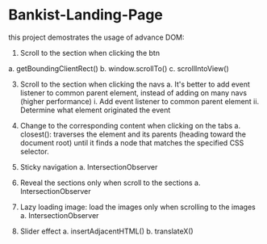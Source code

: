 # Bankist-Landing-Page

this project demostrates the usage of advance DOM:

1. Scroll to the section when clicking the btn
   
  a. getBoundingClientRect()
  b. window.scrollTo() 
  c. scrollIntoView()

3. Scroll to the section when clicking the navs
  a. It's better to add event listener to common parent element, instead of adding on many navs (higher performance)
    i. Add event listener to common parent element
    ii. Determine what element originated the event

4. Change to the corresponding content when clicking on the tabs
  a. closest(): traverses the element and its parents (heading toward the document root) until it finds a node that matches the specified CSS selector.

5. Sticky navigation
  a. IntersectionObserver

6. Reveal the sections only when scroll to the sections
  a. IntersectionObserver

7. Lazy loading image: load the images only when scrolling to the images
  a. IntersectionObserver

8. Slider effect
  a. insertAdjacentHTML()
  b. translateX()
